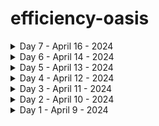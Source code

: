 # efficiency-oasis

<details>
   <summary>Day 7 - April 16 - 2024</summary>
   
   - 📰 [News](https://www.indonesia.travel/gb/en/general-information/currency#:~:text=What%20is%20the%20currency%20of,the%20currency%20symbol%20is%20Rp.) - Indonesia Currency
   
</details>

<details>
   <summary>Day 6 - April 14 - 2024</summary>
   
   - 📰 [News](https://www.financialexpress.com/life/technology-openai-meta-are-close-to-making-ai-think-and-reason-like-humans-report-saysnbsp-3456415/lite/?utm_campaign=fullarticle&utm_medium=referral&utm_source=inshorts) - OpenAI, Meta are close to making AI think and reason like humans
   
</details>

<details>
   <summary>Day 5 - April 13 - 2024</summary>
   
   - 🧠 [Learning](https://medium.com/@kiran.writes/micro-frontends-what-why-when-and-how-7682b4fd357d) - Micro Fronted
   
</details>

<details>
   <summary>Day 4 - April 12 - 2024</summary>
   
   - 🧠 [Learning](https://www.baeldung.com/spring-autowire) - Spring Autowired
   - 📰 [News](https://www.indiatoday.in/business/story/tesla-manufacturing-plant-india-elon-musk-opportunity-for-tamil-nadu-ev-capital-of-india-2526396-2024-04-12) - Tesla on Tamil Nadu’s radar ahead of Elon Musk’s India visit
   
</details>

<details>
   <summary>Day 3 - April 11 - 2024</summary>
   
   - 🧠 [Learning](https://vuejs.org/guide/built-ins/suspense.html#suspense) - Vue Suspense
   - 📰 [News](https://www.financialexpress.com/life/technology-apple-issues-alert-for-india-91-other-countries-against-pegasus-type-mercenary-spyware-iphone-users-advised-to-do-this-3453704/) - Apple issues alert for India, 91 other countries against Pegasus-type mercenary spyware — iPhone users advised to do this
   
</details>

<details>
   <summary>Day 2 - April 10 - 2024</summary>
   
   - 🧠 [Learning](https://medium.com/@kiran.writes/unraveling-the-quantum-enigma-a-journey-into-the-world-of-quantum-computing-1a6d8bd8b50d) - Quantum computing intro
   - 📰 [News](https://www.business-standard.com/world-news/this-chinese-cement-producer-s-market-value-crashed-99-15-minutes-124041000716_1.html) - This Chinese cement producer's market value crashed 99% in 15 minutes
   
</details>

<details>
   <summary>Day 1 - April 9 - 2024</summary>
   
   - 🧠 [Learning](https://docs.angularjs.org/api/ng/directive/ngSwitch) - ng switch learning

</details>
